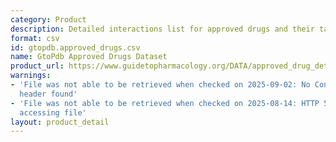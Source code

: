 ```yaml
---
category: Product
description: Detailed interactions list for approved drugs and their targets
format: csv
id: gtopdb.approved_drugs.csv
name: GtoPdb Approved Drugs Dataset
product_url: https://www.guidetopharmacology.org/DATA/approved_drug_detailed_interactions.csv
warnings:
- 'File was not able to be retrieved when checked on 2025-09-02: No Content-Length
  header found'
- 'File was not able to be retrieved when checked on 2025-08-14: HTTP 503 error when
  accessing file'
layout: product_detail
---
```

